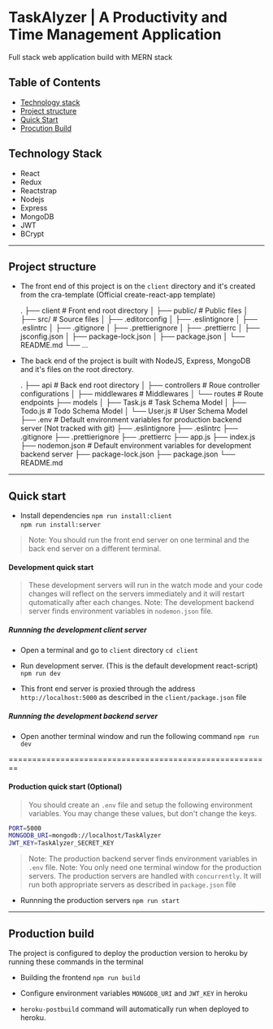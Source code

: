 # TaskAlyzer | A Productivity and Time Management Application

Full stack web application build with MERN stack<br/>

## Table of Contents

* [Technology stack](#technology-stack)
* [Project structure](#project-structure)
* [Quick Start](#quick-start)
* [Procution Build](#browser-support)

## Technology Stack

- React
- Redux
- Reactstrap
- Nodejs
- Express
- MongoDB
- JWT
- BCrypt

<hr />

## Project structure

- The front end of this project is on the `client` directory and it's created from the cra-template (Official create-react-app template)

    .
    ├── client                  # Front end root directory
    │   ├── public/             # Public files
    │   ├── src/                # Source files
    │   ├── .editorconfig
    │   ├── .eslintignore
    │   ├── .eslintrc
    │   ├── .gitignore
    │   ├── .prettierignore
    │   ├── .prettierrc
    │   ├── jsconfig.json
    │   ├── package-lock.json
    │   ├── package.json
    │   └── README.md
    └── ...

- The back end of the project is built with NodeJS, Express, MongoDB and it's files on the root directory.

    .
    ├── api                     # Back end root directory
    │   ├── controllers         # Roue controller configurations
    │   ├── middlewares         # Middlewares
    │   └── routes              # Route endpoints
    ├── models
    │   ├── Task.js             # Task Schema Model
    │   ├── Todo.js             # Todo Schema Model
    │   └── User.js             # User Schema Model
    ├── .env                    # Default environment variables for production backend server (Not tracked with git)
    ├── .eslintignore
    ├── .eslintrc
    ├── .gitignore
    ├── .prettierignore
    ├── .prettierrc
    ├── app.js
    ├── index.js
    ├── nodemon.json            # Default environment variables for development backend server
    ├── package-lock.json
    ├── package.json
    └── README.md

<hr />

## Quick start

- Install dependencies
`npm run install:client`<br/>
`npm run install:server`<br/>

> Note: You should run the front end server on one terminal and the back end server on a different terminal.

#### Development quick start

> These development servers will run in the watch mode and your code changes will reflect on the servers immediately and it will restart qutomatically after each changes.
> Note: The development backend server finds environment variables in `nodemon.json` file.

##### Runnning the development client server
- Open a terminal and go to `client` directory
`cd client`

- Run development server. (This is the default development react-script)
`npm run dev`

- This front end server is proxied through the address `http://localhost:5000` as described in the `client/package.json` file

##### Runnning the development backend server
- Open another terminal window and run the following command
`npm run dev`

========================================================

#### Production quick start (Optional)

> You should create an `.env` file and setup the following environment variables. You may change these values, but don't change the keys.

```bash
PORT=5000
MONGODB_URI=mongodb://localhost/TaskAlyzer
JWT_KEY=TaskAlyzer_SECRET_KEY
```

> Note: The production backend server finds environment variables in `.env` file.
> Note: You only need one terminal window for the production servers.
> The production servers are handled with `concurrently`. It will run both appropriate servers as described in `package.json` file

- Runnning the production servers 
`npm run start`

<hr />

## Production build

The project is configured to deploy the production version to heroku by running these commands in the terminal

- Building the frontend
  `npm run build`

- Configure environment variables `MONGODB_URI` and `JWT_KEY` in heroku 

- `heroku-postbuild` command will automatically run when deployed to heroku.

